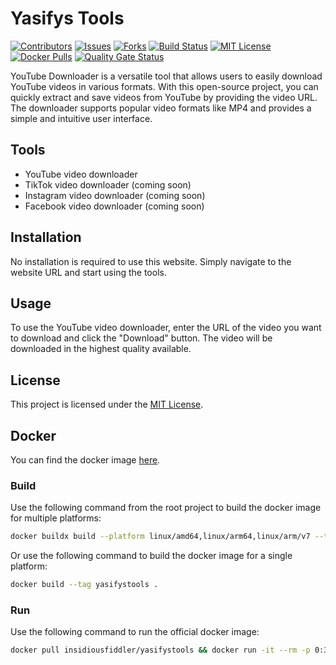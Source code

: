 # Yasifys Tools

[![Contributors][contributors-shield]][contributors-url]
[![Issues][issues-shield]][issues-url]
[![Forks][forks-shield]][forks-url]
[![Build Status][status-badge]][status-url]
[![MIT License][license-badge]][license-url]
[![Docker Pulls][docker-pulls-badge]][docker-pulls-url]
[![Quality Gate Status][sonar-badge]][sonar-url]

YouTube Downloader is a versatile tool that allows users to easily download YouTube videos in various formats. With this open-source project, you can quickly extract and save videos from YouTube by providing the video URL. The downloader supports popular video formats like MP4 and provides a simple and intuitive user interface.

## Tools

- YouTube video downloader
- TikTok video downloader (coming soon)
- Instagram video downloader (coming soon)
- Facebook video downloader (coming soon)

## Installation

No installation is required to use this website. Simply navigate to the website URL and start using the tools.

## Usage

To use the YouTube video downloader, enter the URL of the video you want to download and click the "Download" button. The video will be downloaded in the highest quality available.

## License

This project is licensed under the [MIT License](LICENSE).

## Docker

You can find the docker image [here](https://hub.docker.com/r/insidiousfiddler/yasifystools/tags).

### Build

Use the following command from the root project to build the docker image for multiple platforms:

```bash
docker buildx build --platform linux/amd64,linux/arm64,linux/arm/v7 --tag yasifystools .
```

Or use the following command to build the docker image for a single platform:

```bash
docker build --tag yasifystools .
```

### Run

Use the following command to run the official docker image:

```bash
docker pull insidiousfiddler/yasifystools && docker run -it --rm -p 0:3000 insidiousfiddler/yasifystools
```

[contributors-shield]: https://img.shields.io/github/contributors/tyler-Github/YasifysTools.svg
[contributors-url]: https://github.com/tyler-Github/YasifysTools/graphs/contributors
[forks-shield]: https://img.shields.io/github/forks/tyler-Github/YasifysTools.svg
[forks-url]: https://github.com/tyler-Github/YasifysTools/network
[issues-shield]: https://img.shields.io/github/issues/tyler-Github/YasifysTools.svg
[issues-url]: https://github.com/tyler-Github/YasifysTools/issues
[status-badge]: https://ci.vmgware.dev/api/badges/tyler-Github/YasifysTools/status.svg
[status-url]: https://ci.vmgware.dev/tyler-Github/YasifysTools
[docker-pulls-url]: https://hub.docker.com/r/insidiousfiddler/yasifystools
[docker-pulls-badge]: https://img.shields.io/docker/pulls/insidiousfiddler/yasifystools.svg
[license-url]: LICENSE
[license-badge]: https://img.shields.io/github/license/tyler-Github/YasifysTools.svg
[sonar-url]: https://sonar.vahngomes.dev/dashboard?id=yasifys-tools
[sonar-badge]: https://sonar.vahngomes.dev/api/project_badges/measure?project=yasifys-tools&metric=alert_status
